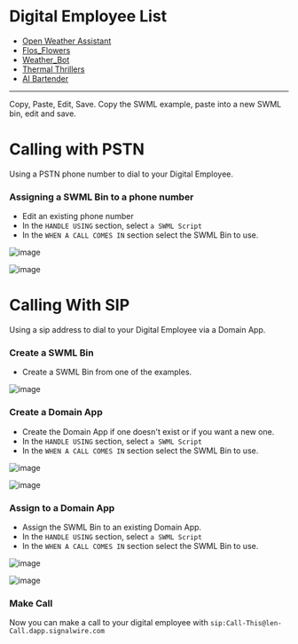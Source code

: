 

# Digital Employee List

* [Open Weather Assistant](https://github.com/signalwire/digital_employees/blob/main/serverless/OpenWeather_Assistant)
* [Flos_Flowers](https://github.com/signalwire/digital_employees/tree/main/serverless/Flos_Flowers)
* [Weather_Bot](https://github.com/signalwire/digital_employees/tree/main/serverless/Weather_Bot)
* [Thermal Thrillers](https://github.com/signalwire/digital_employees/tree/main/serverless/Thermal_Thrillers)
* [AI Bartender](https://github.com/signalwire/digital_employees/blob/main/serverless/Bartender/README.md)
------------------------

Copy, Paste, Edit, Save.  Copy the SWML example, paste into a new SWML bin, edit and save.

# Calling with PSTN

Using a PSTN phone number to dial to your Digital Employee.

###

### Assigning a SWML Bin to a phone number

* Edit an existing phone number
* In the `HANDLE USING` section, select `a SWML Script`
* In the `WHEN A CALL COMES IN` section select the SWML Bin to use.

![image](https://github.com/signalwire/digital_employees/assets/13131198/2feb0525-1e87-4ff7-928d-341b5f940190)


![image](https://github.com/signalwire/digital_employees/assets/13131198/f39b5e40-719d-47d4-aa10-ffcefd3b6b78)



# Calling With SIP

Using a sip address to dial to your Digital Employee via a Domain App. 

### Create a SWML Bin

* Create a SWML Bin from one of the examples.

![image](https://github.com/signalwire/digital_employees/assets/13131198/85a36e64-8ec0-426c-a412-c6d1a4b412dd)


### Create a Domain App

* Create the Domain App if one doesn't exist or if you want a new one.
* In the `HANDLE USING` section, select `a SWML Script`
* In the `WHEN A CALL COMES IN` section select the SWML Bin to use.

![image](https://github.com/signalwire/digital_employees/assets/13131198/1c8761fd-d265-469a-b155-a6646bd25589)

![image](https://github.com/signalwire/digital_employees/assets/13131198/9140e2c9-48ff-4338-a31f-55400f3489d4)


### Assign to a Domain App

* Assign the SWML Bin to an existing Domain App.
* In the `HANDLE USING` section, select `a SWML Script`
* In the `WHEN A CALL COMES IN` section select the SWML Bin to use.

![image](https://github.com/signalwire/digital_employees/assets/13131198/a27a32ac-ebf1-4803-91e2-699718aab08f)



![image](https://github.com/signalwire/digital_employees/assets/13131198/9140e2c9-48ff-4338-a31f-55400f3489d4)


### Make Call


Now you can make a call to your digital employee with `sip:Call-This@len-Call.dapp.signalwire.com`
